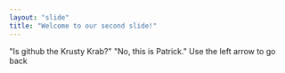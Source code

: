 ```yaml
---
layout: "slide"
title: "Welcome to our second slide!"
---
```

"Is github the Krusty Krab?" "No, this is Patrick."
Use the left arrow to go back